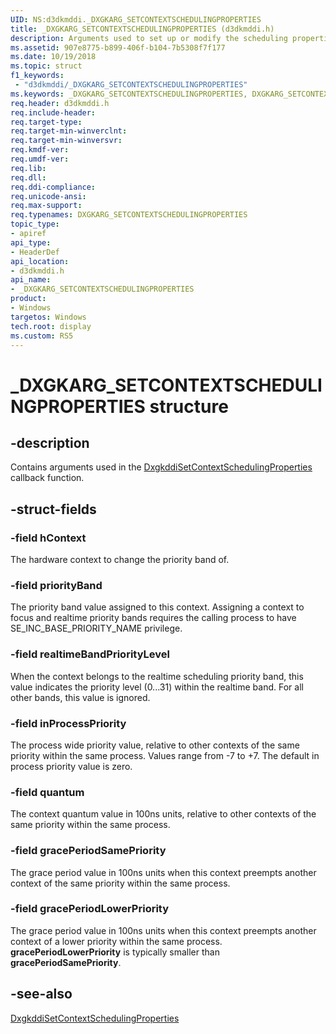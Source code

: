 ```yaml
---
UID: NS:d3dkmddi._DXGKARG_SETCONTEXTSCHEDULINGPROPERTIES
title: _DXGKARG_SETCONTEXTSCHEDULINGPROPERTIES (d3dkmddi.h)
description: Arguments used to set up or modify the scheduling properties for a device context.
ms.assetid: 907e8775-b899-406f-b104-7b5308f7f177
ms.date: 10/19/2018
ms.topic: struct
f1_keywords:
 - "d3dkmddi/_DXGKARG_SETCONTEXTSCHEDULINGPROPERTIES"
ms.keywords: _DXGKARG_SETCONTEXTSCHEDULINGPROPERTIES, DXGKARG_SETCONTEXTSCHEDULINGPROPERTIES,
req.header: d3dkmddi.h
req.include-header:
req.target-type:
req.target-min-winverclnt:
req.target-min-winversvr:
req.kmdf-ver:
req.umdf-ver:
req.lib:
req.dll:
req.ddi-compliance:
req.unicode-ansi:
req.max-support:
req.typenames: DXGKARG_SETCONTEXTSCHEDULINGPROPERTIES
topic_type:
- apiref
api_type:
- HeaderDef
api_location:
- d3dkmddi.h
api_name:
- _DXGKARG_SETCONTEXTSCHEDULINGPROPERTIES
product:
- Windows
targetos: Windows
tech.root: display
ms.custom: RS5
---
```


# _DXGKARG_SETCONTEXTSCHEDULINGPROPERTIES structure

## -description

Contains arguments used in the [DxgkddiSetContextSchedulingProperties](nc-d3dkmddi-dxgkddi_setcontextschedulingproperties.md) callback function.

## -struct-fields

### -field hContext

The hardware context to change the priority band of.

### -field priorityBand

The priority band value assigned to this context. Assigning a context to focus and realtime priority bands requires the calling process to have SE_INC_BASE_PRIORITY_NAME privilege.


### -field realtimeBandPriorityLevel

When the context belongs to the realtime scheduling priority band, this value indicates the priority level (0...31) within the realtime band. For all other bands, this value is ignored.

### -field inProcessPriority

The process wide priority value, relative to other contexts of the same priority within the same process. Values range from -7 to +7. The default in process priority value is zero.

### -field quantum

The context quantum value in 100ns units, relative to other contexts of the same priority within the same process.

### -field gracePeriodSamePriority

The grace period value in 100ns units when this context preempts another context of the same priority within the same process.

### -field gracePeriodLowerPriority

The grace period value in 100ns units when this context preempts another context of a lower priority within the same process. **gracePeriodLowerPriority** is typically smaller than **gracePeriodSamePriority**.


## -see-also

[DxgkddiSetContextSchedulingProperties](nc-d3dkmddi-dxgkddi_setcontextschedulingproperties.md)
